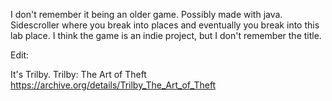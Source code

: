 I don't remember it being an older game. Possibly made with java. Sidescroller where you break into places and eventually you break into this lab place. I think the game is an indie project, but I don't remember the title.

Edit:

It's Trilby. Trilby: The Art of Theft https://archive.org/details/Trilby_The_Art_of_Theft
